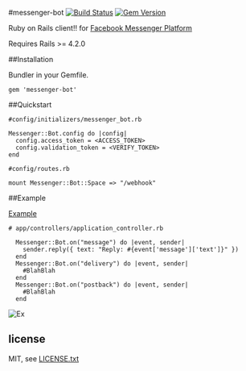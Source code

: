 #messenger-bot
[![Build Status](https://travis-ci.org/jun85664396/messenger-bot-rails.svg?branch=master)](https://travis-ci.org/jun85664396/messenger-bot-rails)
[![Gem Version](https://badge.fury.io/rb/messenger-bot.svg)](https://badge.fury.io/rb/messenger-bot)

Ruby on Rails client!! for [Facebook Messenger Platform](https://developers.facebook.com/docs/messenger-platform)

Requires Rails >= 4.2.0

##Installation

Bundler in your Gemfile.

    gem 'messenger-bot'

##Quickstart

    #config/initializers/messenger_bot.rb
    
    Messenger::Bot.config do |config|
      config.access_token = <ACCESS_TOKEN>
      config.validation_token = <VERIFY_TOKEN>
    end
    
    #config/routes.rb
    
    mount Messenger::Bot::Space => "/webhook"
    
    
##Example

[Example](https://github.com/jun85664396/messenger-bot/blob/master/example/messenger_bot_controller.rb)

    # app/controllers/application_controller.rb
    
      Messenger::Bot.on("message") do |event, sender|
        sender.reply({ text: "Reply: #{event['message']['text']}" })
      end
      Messenger::Bot.on("delivery") do |event, sender|
        #BlahBlah
      end
      Messenger::Bot.on("postback") do |event, sender|
        #BlahBlah
      end
    
![Ex](https://camo.githubusercontent.com/2452b2ca2f748f2695e545c5c14e70356df5d673/68747470733a2f2f692e696d6775722e636f6d2f59544d4f5967362e676966)

## license

MIT, see [LICENSE.txt](LICENSE.txt)
